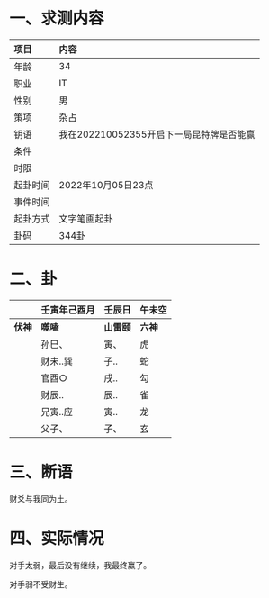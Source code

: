 # 一、求测内容

| 项目     | 内容                                     |
| :------- | :--------------------------------------- |
| 年龄     | 34                                       |
| 职业     | IT                                       |
| 性别     | 男                                       |
| 策项     | 杂占                                     |
| 钥语     | 我在202210052355开启下一局昆特牌是否能赢 |
| 条件     |                                          |
| 时限     |                                          |
| 起卦时间 | 2022年10月05日23点                       |
| 事件时间 |                                          |
| 起卦方式 | 文字笔画起卦                             |
| 卦码     | 344卦                                    |

# 二、卦

|                | 壬寅年己酉月   | 壬辰日           | 午未空         |
| :------------- | :------------- | :--------------- | :------------- |
| **伏神** | **噬嗑** | **山雷颐** | **六神** |
|                | 孙巳、         | 寅、             | 虎             |
|                | 财未..巽       | 子..             | 蛇             |
|                | 官酉○         | 戌..             | 勾             |
|                | 财辰..         | 辰..             | 雀             |
|                | 兄寅..应       | 寅..             | 龙             |
|                | 父子、         | 子、             | 玄             |

# 三、断语

财爻与我同为土。

# 四、实际情况

对手太弱，最后没有继续，我最终赢了。

对手弱不受财生。
